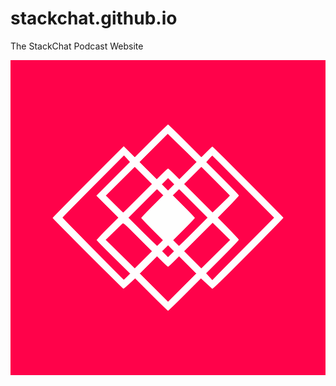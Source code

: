 # stackchat.github.io

The StackChat Podcast Website

![Stackchat logo](./images/stackchat-with-background.svg "Stackchat logo")